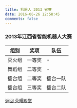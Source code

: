 ```yaml
---
title: 机器人 2013 省赛
date: 2016-06-26 12:58:45
comments: false
---
```

### 2013年江西省智能机器人大赛
|组别|奖项|队伍|
|---|---|---|
|灭火组|一等奖|-|
|舞蹈组|二等奖|-|
|擂台组|二等奖|擂台一队|
|擂台组|三等奖|擂台二队|

[返回 荣耀殿堂](/陈列中心/荣誉殿堂/)